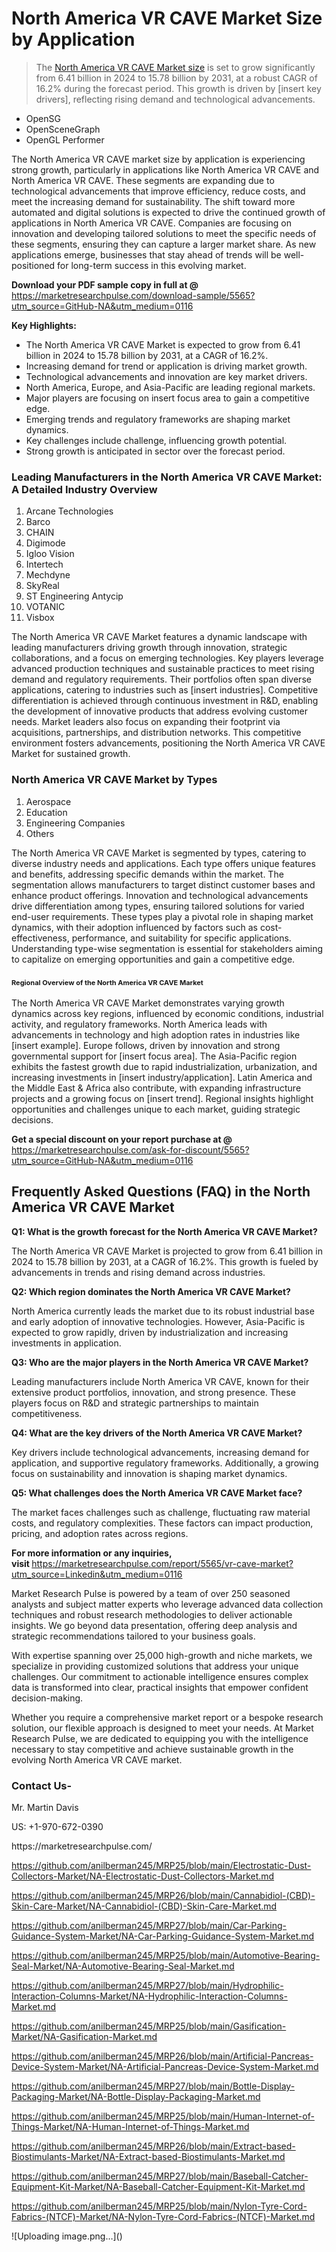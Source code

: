 <h1>North America VR CAVE Market&nbsp;Size by Application</h1><blockquote><p>The <a href="https://marketresearchpulse.com/download-sample/5565?utm_source=GitHub-NA&amp;utm_medium=0116">North America VR CAVE Market size</a> is set to grow significantly from 6.41 billion in 2024 to 15.78 billion by 2031, at a robust CAGR of 16.2% during the forecast period. This growth is driven by [insert key drivers], reflecting rising demand and technological advancements.</p></blockquote><ul><li>OpenSG<li> OpenSceneGraph<li> OpenGL Performer</li></ul><p>The North America VR CAVE market size by application is experiencing strong growth, particularly in applications like North America VR CAVE and North America VR CAVE. These segments are expanding due to technological advancements that improve efficiency, reduce costs, and meet the increasing demand for sustainability. The shift toward more automated and digital solutions is expected to drive the continued growth of applications in North America VR CAVE. Companies are focusing on innovation and developing tailored solutions to meet the specific needs of these segments, ensuring they can capture a larger market share. As new applications emerge, businesses that stay ahead of trends will be well-positioned for long-term success in this evolving market.</p><p><strong>Download your PDF sample copy in full at @ </strong><a href="https://marketresearchpulse.com/download-sample/5565?utm_source=GitHub-NA&amp;utm_medium=0116">https://marketresearchpulse.com/download-sample/5565?utm_source=GitHub-NA&amp;utm_medium=0116</a></p><p><strong>Key Highlights: </strong></p><ul><li>The North America VR CAVE Market is expected to grow from 6.41 billion in 2024 to 15.78 billion by 2031, at a CAGR of 16.2%.</li><li>Increasing demand for trend or application is driving market growth.</li><li>Technological advancements and innovation are key market drivers.</li><li>North America, Europe, and Asia-Pacific are leading regional markets.</li><li>Major players are focusing on insert focus area to gain a competitive edge.</li><li>Emerging trends and regulatory frameworks are shaping market dynamics.</li><li>Key challenges include challenge, influencing growth potential.</li><li>Strong growth is anticipated in sector over the forecast period.</li></ul><h3>Leading Manufacturers in the North America VR CAVE Market: A Detailed Industry Overview</h3><ol><li>Arcane Technologies</li><li>Barco</li><li>CHAIN</li><li>Digimode</li><li>Igloo Vision</li><li>Intertech</li><li>Mechdyne</li><li>SkyReal</li><li>ST Engineering Antycip</li><li>VOTANIC</li><li>Visbox</li></ol><div class="flex max-w-full flex-col flex-grow"><div class="min-h-8 text-message flex w-full flex-col items-end gap-2 whitespace-normal break-words [.text-message+&amp;]:mt-5" dir="auto" data-message-author-role="assistant" data-message-id="fd8432e4-4910-450d-b182-61b7bfb0a01f" data-message-model-slug="gpt-4o"><div class="flex w-full flex-col gap-1 empty:hidden first:pt-[3px]"><div class="markdown prose w-full break-words dark:prose-invert light"><p>The North America VR CAVE Market features a dynamic landscape with leading manufacturers driving growth through innovation, strategic collaborations, and a focus on emerging technologies. Key players leverage advanced production techniques and sustainable practices to meet rising demand and regulatory requirements. Their portfolios often span diverse applications, catering to industries such as [insert industries]. Competitive differentiation is achieved through continuous investment in R&amp;D, enabling the development of innovative products that address evolving customer needs. Market leaders also focus on expanding their footprint via acquisitions, partnerships, and distribution networks. This competitive environment fosters advancements, positioning the North America VR CAVE Market for sustained growth.</p></div></div></div></div><h3>North America VR CAVE Market by Types</h3><ol><li>Aerospace<li> Education<li> Engineering Companies<li> Others</li></ol><div class="flex max-w-full flex-col flex-grow"><div class="min-h-8 text-message flex w-full flex-col items-end gap-2 whitespace-normal break-words [.text-message+&amp;]:mt-5" dir="auto" data-message-author-role="assistant" data-message-id="084470be-0bb7-4664-bddf-5156b4f41249" data-message-model-slug="gpt-4o-mini"><div class="flex w-full flex-col gap-1 empty:hidden first:pt-[3px]"><div class="markdown prose w-full break-words dark:prose-invert light"><p>The North America VR CAVE Market is segmented by types, catering to diverse industry needs and applications. Each type offers unique features and benefits, addressing specific demands within the market. The segmentation allows manufacturers to target distinct customer bases and enhance product offerings. Innovation and technological advancements drive differentiation among types, ensuring tailored solutions for varied end-user requirements. These types play a pivotal role in shaping market dynamics, with their adoption influenced by factors such as cost-effectiveness, performance, and suitability for specific applications. Understanding type-wise segmentation is essential for stakeholders aiming to capitalize on emerging opportunities and gain a competitive edge.</p></div></div></div></div><h3><span style="font-size: 11px;">Regional Overview of the North America VR CAVE Market</span></h3><div class="flex max-w-full flex-col flex-grow"><div class="min-h-8 text-message flex w-full flex-col items-end gap-2 whitespace-normal break-words [.text-message+&amp;]:mt-5" dir="auto" data-message-author-role="assistant" data-message-id="e9038762-ce64-4e30-91c9-9bd413514231" data-message-model-slug="gpt-4o-mini"><div class="flex w-full flex-col gap-1 empty:hidden first:pt-[3px]"><div class="markdown prose w-full break-words dark:prose-invert light"><p>The North America VR CAVE Market demonstrates varying growth dynamics across key regions, influenced by economic conditions, industrial activity, and regulatory frameworks. North America leads with advancements in technology and high adoption rates in industries like [insert example]. Europe follows, driven by innovation and strong governmental support for [insert focus area]. The Asia-Pacific region exhibits the fastest growth due to rapid industrialization, urbanization, and increasing investments in [insert industry/application]. Latin America and the Middle East &amp; Africa also contribute, with expanding infrastructure projects and a growing focus on [insert trend]. Regional insights highlight opportunities and challenges unique to each market, guiding strategic decisions.</p></div></div></div></div><p><strong>Get a special discount on your report purchase at @ </strong><a href="https://marketresearchpulse.com/ask-for-discount/5565?utm_source=GitHub-NA&amp;utm_medium=0116">https://marketresearchpulse.com/ask-for-discount/5565?utm_source=GitHub-NA&amp;utm_medium=0116</a></p><h2>Frequently Asked Questions (FAQ) in the North America VR CAVE Market</h2><p><strong>Q1: What is the growth forecast for the North America VR CAVE Market?</strong></p><p>The North America VR CAVE Market is projected to grow from 6.41 billion in 2024 to 15.78 billion by 2031, at a CAGR of 16.2%. This growth is fueled by advancements in trends and rising demand across industries.</p><p><strong>Q2: Which region dominates the North America VR CAVE Market?</strong></p><p>North America currently leads the market due to its robust industrial base and early adoption of innovative technologies. However, Asia-Pacific is expected to grow rapidly, driven by industrialization and increasing investments in application.</p><p><strong>Q3: Who are the major players in the North America VR CAVE Market?</strong></p><p>Leading manufacturers include North America VR CAVE, known for their extensive product portfolios, innovation, and strong presence. These players focus on R&amp;D and strategic partnerships to maintain competitiveness.</p><p><strong>Q4: What are the key drivers of the North America VR CAVE Market?</strong></p><p>Key drivers include technological advancements, increasing demand for application, and supportive regulatory frameworks. Additionally, a growing focus on sustainability and innovation is shaping market dynamics.</p><p><strong>Q5: What challenges does the North America VR CAVE Market face?</strong></p><p>The market faces challenges such as challenge, fluctuating raw material costs, and regulatory complexities. These factors can impact production, pricing, and adoption rates across regions.</p><p><strong>For more information or any inquiries, visit&nbsp;</strong><a href="https://marketresearchpulse.com/report/5565/vr-cave-market?utm_source=Linkedin&utm_medium=0116">https://marketresearchpulse.com/report/5565/vr-cave-market?utm_source=Linkedin&utm_medium=0116</a></p><p>Market Research Pulse is powered by a team of over 250 seasoned analysts and subject matter experts who leverage advanced data collection techniques and robust research methodologies to deliver actionable insights. We go beyond data presentation, offering deep analysis and strategic recommendations tailored to your business goals.</p><p>With expertise spanning over 25,000 high-growth and niche markets, we specialize in providing customized solutions that address your unique challenges. Our commitment to actionable intelligence ensures complex data is transformed into clear, practical insights that empower confident decision-making.</p><p>Whether you require a comprehensive market report or a bespoke research solution, our flexible approach is designed to meet your needs. At Market Research Pulse, we are dedicated to equipping you with the intelligence necessary to stay competitive and achieve sustainable growth in the evolving North America VR CAVE market.</p><h3><strong>Contact Us-</strong></h3><p>Mr. Martin Davis</p><p>US: +1-970-672-0390</p><p>https://marketresearchpulse.com/</p><p><a href="https://github.com/anilberman245/MRP25/blob/main/Electrostatic-Dust-Collectors-Market/NA-Electrostatic-Dust-Collectors-Market.md">https://github.com/anilberman245/MRP25/blob/main/Electrostatic-Dust-Collectors-Market/NA-Electrostatic-Dust-Collectors-Market.md</a></p><p><a href="https://github.com/anilberman245/MRP26/blob/main/Cannabidiol-(CBD)-Skin-Care-Market/NA-Cannabidiol-(CBD)-Skin-Care-Market.md">https://github.com/anilberman245/MRP26/blob/main/Cannabidiol-(CBD)-Skin-Care-Market/NA-Cannabidiol-(CBD)-Skin-Care-Market.md</a></p><p><a href="https://github.com/anilberman245/MRP27/blob/main/Car-Parking-Guidance-System-Market/NA-Car-Parking-Guidance-System-Market.md">https://github.com/anilberman245/MRP27/blob/main/Car-Parking-Guidance-System-Market/NA-Car-Parking-Guidance-System-Market.md</a></p><p><a href="https://github.com/anilberman245/MRP25/blob/main/Automotive-Bearing-Seal-Market/NA-Automotive-Bearing-Seal-Market.md">https://github.com/anilberman245/MRP25/blob/main/Automotive-Bearing-Seal-Market/NA-Automotive-Bearing-Seal-Market.md</a></p><p><a href="https://github.com/anilberman245/MRP27/blob/main/Hydrophilic-Interaction-Columns-Market/NA-Hydrophilic-Interaction-Columns-Market.md">https://github.com/anilberman245/MRP27/blob/main/Hydrophilic-Interaction-Columns-Market/NA-Hydrophilic-Interaction-Columns-Market.md</a></p><p><a href="https://github.com/anilberman245/MRP25/blob/main/Gasification-Market/NA-Gasification-Market.md">https://github.com/anilberman245/MRP25/blob/main/Gasification-Market/NA-Gasification-Market.md</a></p><p><a href="https://github.com/anilberman245/MRP26/blob/main/Artificial-Pancreas-Device-System-Market/NA-Artificial-Pancreas-Device-System-Market.md">https://github.com/anilberman245/MRP26/blob/main/Artificial-Pancreas-Device-System-Market/NA-Artificial-Pancreas-Device-System-Market.md</a></p><p><a href="https://github.com/anilberman245/MRP27/blob/main/Bottle-Display-Packaging-Market/NA-Bottle-Display-Packaging-Market.md">https://github.com/anilberman245/MRP27/blob/main/Bottle-Display-Packaging-Market/NA-Bottle-Display-Packaging-Market.md</a></p><p><a href="https://github.com/anilberman245/MRP25/blob/main/Human-Internet-of-Things-Market/NA-Human-Internet-of-Things-Market.md">https://github.com/anilberman245/MRP25/blob/main/Human-Internet-of-Things-Market/NA-Human-Internet-of-Things-Market.md</a></p><p><a href="https://github.com/anilberman245/MRP26/blob/main/Extract-based-Biostimulants-Market/NA-Extract-based-Biostimulants-Market.md">https://github.com/anilberman245/MRP26/blob/main/Extract-based-Biostimulants-Market/NA-Extract-based-Biostimulants-Market.md</a></p><p><a href="https://github.com/anilberman245/MRP27/blob/main/Baseball-Catcher-Equipment-Kit-Market/NA-Baseball-Catcher-Equipment-Kit-Market.md">https://github.com/anilberman245/MRP27/blob/main/Baseball-Catcher-Equipment-Kit-Market/NA-Baseball-Catcher-Equipment-Kit-Market.md</a></p><p><a href="https://github.com/anilberman245/MRP25/blob/main/Nylon-Tyre-Cord-Fabrics-(NTCF)-Market/NA-Nylon-Tyre-Cord-Fabrics-(NTCF)-Market.md">https://github.com/anilberman245/MRP25/blob/main/Nylon-Tyre-Cord-Fabrics-(NTCF)-Market/NA-Nylon-Tyre-Cord-Fabrics-(NTCF)-Market.md</a></p>
![Uploading image.png…]()
